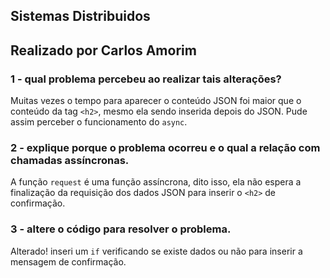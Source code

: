 ## Sistemas Distribuidos
## Realizado por Carlos Amorim

### 1 - qual problema percebeu ao realizar tais alterações?
Muitas vezes o tempo para aparecer o conteúdo JSON foi maior que o conteúdo da tag `<h2>`, mesmo ela sendo inserida depois do JSON. Pude assim perceber o funcionamento do `async`.

### 2 - explique porque o problema ocorreu e o qual a relação com chamadas assíncronas.
A função `request` é uma função assíncrona, dito isso, ela não espera a finalização da requisição dos dados JSON para inserir o `<h2>` de confirmação.

### 3 - altere o código para resolver o problema.
Alterado! inseri um `if` verificando se existe dados ou não para inserir a mensagem de confirmação.
